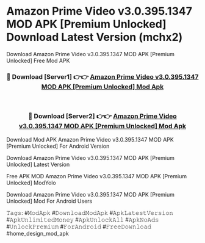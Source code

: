 # Amazon Prime Video v3.0.395.1347 MOD APK [Premium Unlocked] Download Latest Version (mchx2)
Download Amazon Prime Video v3.0.395.1347 MOD APK [Premium Unlocked] Free Mod APK

<div align="center">
<h3>🔴 Download [Server1] 👉👉 <a href="https://apkcomod.com?title=Amazon_Prime_Video_v3.0.395.1347_MOD_APK_[Premium_Unlocked]">Amazon Prime Video v3.0.395.1347 MOD APK [Premium Unlocked] Mod Apk</a></h3><br>

<h3>🔴 Download [Server2] 👉👉 <a href="https://apkcomod.com?title=Amazon_Prime_Video_v3.0.395.1347_MOD_APK_[Premium_Unlocked]">Amazon Prime Video v3.0.395.1347 MOD APK [Premium Unlocked] Mod Apk</a></h3>
</div>


Download Mod APK Amazon Prime Video v3.0.395.1347 MOD APK [Premium Unlocked] For Android Version

Download Amazon Prime Video v3.0.395.1347 MOD APK [Premium Unlocked] Latest Version

Free APK MOD Amazon Prime Video v3.0.395.1347 MOD APK [Premium Unlocked] ModYolo

Download Amazon Prime Video v3.0.395.1347 MOD APK [Premium Unlocked] Mod For Android Users

𝚃𝚊𝚐𝚜: #𝙼𝚘𝚍𝙰𝚙𝚔 #𝙳𝚘𝚠𝚗𝚕𝚘𝚊𝚍𝙼𝚘𝚍𝙰𝚙𝚔 #𝙰𝚙𝚔𝙻𝚊𝚝𝚎𝚜𝚝𝚅𝚎𝚛𝚜𝚒𝚘𝚗 #𝙰𝚙𝚔𝚄𝚗𝚕𝚒𝚖𝚒𝚝𝚎𝚍𝙼𝚘𝚗𝚎𝚢 #𝙰𝚙𝚔𝚄𝚗𝚕𝚘𝚌𝚔𝙰𝚕𝚕 #𝙰𝚙𝚔𝙽𝚘𝙰𝚍𝚜 #𝚄𝚗𝚕𝚘𝚌𝚔𝙿𝚛𝚎𝚖𝚒𝚞𝚖 #𝙵𝚘𝚛𝙰𝚗𝚍𝚛𝚘𝚒𝚍 #𝙵𝚛𝚎𝚎𝙳𝚘𝚠𝚗𝚕𝚘𝚊𝚍 #home_design_mod_apk